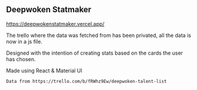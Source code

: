 ## Deepwoken Statmaker
https://deepwokenstatmaker.vercel.app/

The trello where the data was fetched from has been privated, all the data is now in a js file.

Designed with the intention of creating stats based on the cards the user has chosen.

Made using React & Material UI

```
Data from https://trello.com/b/fRWhz9Ew/deepwoken-talent-list
